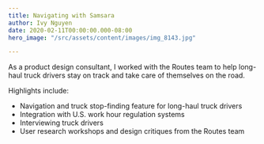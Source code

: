 ```yaml
---
title: Navigating with Samsara
author: Ivy Nguyen
date: 2020-02-11T00:00:00.000-08:00
hero_image: "/src/assets/content/images/img_8143.jpg"

---
```

As a product design consultant, I worked with the Routes team to help long-haul truck drivers stay on track and take care of themselves on the road.

Highlights include:

* Navigation and truck stop-finding feature for long-haul truck drivers
* Integration with U.S. work hour regulation systems
* Interviewing truck drivers
* User research workshops and design critiques from the Routes team